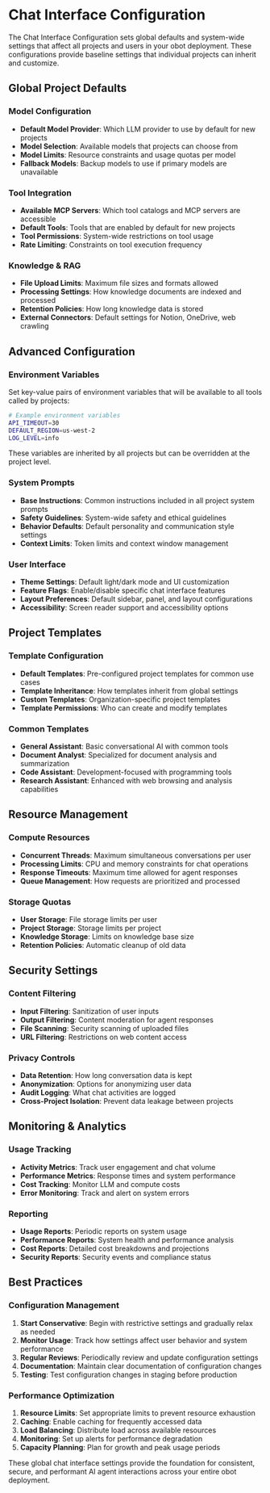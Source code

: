 # Chat Interface Configuration

The Chat Interface Configuration sets global defaults and system-wide settings that affect all projects and users in your obot deployment. These configurations provide baseline settings that individual projects can inherit and customize.

## Global Project Defaults

### Model Configuration
- **Default Model Provider**: Which LLM provider to use by default for new projects
- **Model Selection**: Available models that projects can choose from
- **Model Limits**: Resource constraints and usage quotas per model
- **Fallback Models**: Backup models to use if primary models are unavailable

### Tool Integration
- **Available MCP Servers**: Which tool catalogs and MCP servers are accessible
- **Default Tools**: Tools that are enabled by default for new projects
- **Tool Permissions**: System-wide restrictions on tool usage
- **Rate Limiting**: Constraints on tool execution frequency

### Knowledge & RAG
- **File Upload Limits**: Maximum file sizes and formats allowed
- **Processing Settings**: How knowledge documents are indexed and processed
- **Retention Policies**: How long knowledge data is stored
- **External Connectors**: Default settings for Notion, OneDrive, web crawling

## Advanced Configuration

### Environment Variables

Set key-value pairs of environment variables that will be available to all tools called by projects:

```bash
# Example environment variables
API_TIMEOUT=30
DEFAULT_REGION=us-west-2
LOG_LEVEL=info
```

These variables are inherited by all projects but can be overridden at the project level.

### System Prompts
- **Base Instructions**: Common instructions included in all project system prompts
- **Safety Guidelines**: System-wide safety and ethical guidelines
- **Behavior Defaults**: Default personality and communication style settings
- **Context Limits**: Token limits and context window management

### User Interface
- **Theme Settings**: Default light/dark mode and UI customization
- **Feature Flags**: Enable/disable specific chat interface features
- **Layout Preferences**: Default sidebar, panel, and layout configurations
- **Accessibility**: Screen reader support and accessibility options

## Project Templates

### Template Configuration
- **Default Templates**: Pre-configured project templates for common use cases
- **Template Inheritance**: How templates inherit from global settings
- **Custom Templates**: Organization-specific project templates
- **Template Permissions**: Who can create and modify templates

### Common Templates
- **General Assistant**: Basic conversational AI with common tools
- **Document Analyst**: Specialized for document analysis and summarization
- **Code Assistant**: Development-focused with programming tools
- **Research Assistant**: Enhanced with web browsing and analysis capabilities

## Resource Management

### Compute Resources
- **Concurrent Threads**: Maximum simultaneous conversations per user
- **Processing Limits**: CPU and memory constraints for chat operations
- **Response Timeouts**: Maximum time allowed for agent responses
- **Queue Management**: How requests are prioritized and processed

### Storage Quotas
- **User Storage**: File storage limits per user
- **Project Storage**: Storage limits per project
- **Knowledge Storage**: Limits on knowledge base size
- **Retention Policies**: Automatic cleanup of old data

## Security Settings

### Content Filtering
- **Input Filtering**: Sanitization of user inputs
- **Output Filtering**: Content moderation for agent responses
- **File Scanning**: Security scanning of uploaded files
- **URL Filtering**: Restrictions on web content access

### Privacy Controls
- **Data Retention**: How long conversation data is kept
- **Anonymization**: Options for anonymizing user data
- **Audit Logging**: What chat activities are logged
- **Cross-Project Isolation**: Prevent data leakage between projects

## Monitoring & Analytics

### Usage Tracking
- **Activity Metrics**: Track user engagement and chat volume
- **Performance Metrics**: Response times and system performance
- **Cost Tracking**: Monitor LLM and compute costs
- **Error Monitoring**: Track and alert on system errors

### Reporting
- **Usage Reports**: Periodic reports on system usage
- **Performance Reports**: System health and performance analysis
- **Cost Reports**: Detailed cost breakdowns and projections
- **Security Reports**: Security events and compliance status

## Best Practices

### Configuration Management
1. **Start Conservative**: Begin with restrictive settings and gradually relax as needed
2. **Monitor Usage**: Track how settings affect user behavior and system performance
3. **Regular Reviews**: Periodically review and update configuration settings
4. **Documentation**: Maintain clear documentation of configuration changes
5. **Testing**: Test configuration changes in staging before production

### Performance Optimization
1. **Resource Limits**: Set appropriate limits to prevent resource exhaustion
2. **Caching**: Enable caching for frequently accessed data
3. **Load Balancing**: Distribute load across available resources
4. **Monitoring**: Set up alerts for performance degradation
5. **Capacity Planning**: Plan for growth and peak usage periods

These global chat interface settings provide the foundation for consistent, secure, and performant AI agent interactions across your entire obot deployment.
